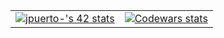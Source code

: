 <table align="center">
  <tr>
    <td align="center">
      <a href="https://github.com/oakoudad/badge42">
        <img src="https://badge.mediaplus.ma/darkblue/jpuerto-?1337Badge=off&UM6P=off" alt="jpuerto-'s 42 stats" />
      </a>
    </td>
    <td align="center">
  <a href="https://www.codewars.com/users/Nachopuerto95">
    <img src="https://github.r2v.ch/codewars?user=Nachopuerto95&top_languages=true&bg=%23111111&stroke=%23e0e0e0&text=%23e0e0e0" alt="Codewars stats" />
  </a>
    </td>
  </tr>
</table>

